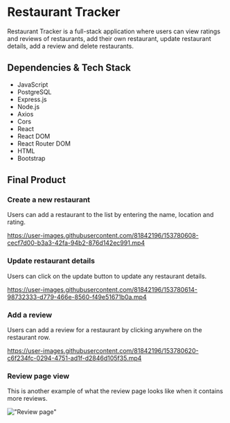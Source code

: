 # Restaurant Tracker

Restaurant Tracker is a full-stack application where users can view ratings and reviews of restaurants, add their own restaurant, update restaurant details, add a review and delete restaurants.

## Dependencies & Tech Stack

* JavaScript
* PostgreSQL
* Express.js
* Node.js
* Axios
* Cors
* React
* React DOM
* React Router DOM
* HTML
* Bootstrap

## Final Product

### Create a new restaurant

Users can add a restaurant to the list by entering the name, location and rating.

https://user-images.githubusercontent.com/81842196/153780608-cecf7d00-b3a3-42fa-94b2-876d142ec991.mp4

### Update restaurant details

Users can click on the update button to update any restaurant details.

https://user-images.githubusercontent.com/81842196/153780614-98732333-d779-466e-8560-f49e51671b0a.mp4

### Add a review

Users can add a review for a restaurant by clicking anywhere on the restaurant row.

https://user-images.githubusercontent.com/81842196/153780620-c6f234fc-0294-4751-ad1f-d2846d105f35.mp4

### Review page view

This is another example of what the review page looks like when it contains more reviews.

!["Review page"](https://github.com/cynthiaaleung/restaurant-finder/blob/main/docs/restaurant-reviews.png?raw=true)

